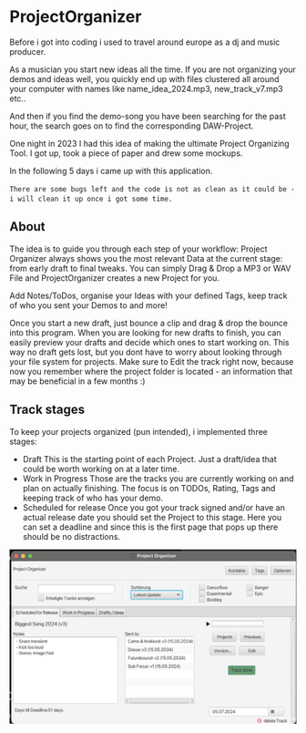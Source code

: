 # ProjectOrganizer
Before i got into coding i used to travel around europe as a dj and music producer.

As a musician you start new ideas all the time. If you are not organizing your demos and ideas well, you quickly end up with 
files clustered all around your computer with names like name_idea_2024.mp3, new_track_v7.mp3 etc..

And then if you find the demo-song you have been searching for the past hour, the search goes on to find the corresponding DAW-Project.

One night in 2023 I had this idea of making the ultimate Project Organizing Tool. 
I got up, took a piece of paper and drew some mockups.

In the following 5 days i came up with this application.

`There are some bugs left and the code is not as clean as it could be - i will clean it up once i got some time.`

## About
The idea is to guide you through each step of your workflow: Project Organizer always shows you the most relevant Data at the current stage: from early draft to final tweaks.
You can simply Drag & Drop a MP3 or WAV File and ProjectOrganizer creates a new Project for you.

Add Notes/ToDos, organise your Ideas with your defined Tags, keep track of who you sent your Demos to and more!

Once you start a new draft, just bounce a clip and drag & drop the bounce into this program.
When you are looking for new drafts to finish, you can easily preview your drafts and decide which ones to start working on.
This way no draft gets lost, but you dont have to worry about looking through your file system for projects.
Make sure to Edit the track right now, because now you remember where the project folder is located - an information that may be beneficial in a few months :)

## Track stages
To keep your projects organized (pun intended), i implemented three stages:
- Draft
This is the starting point of each Project. Just a draft/idea that could be worth working on at a later time. 
- Work in Progress
Those are the tracks you are currently working on and plan on actually finishing. The focus is on TODOs, Rating, Tags and keeping track of who has your demo.
- Scheduled for release
Once you got your track signed and/or have an actual release date you should set the Project to this stage. 
Here you can set a deadline and since this is the first page that pops up there should be no distractions.

![Screenshot](Release-Screenshot.png)